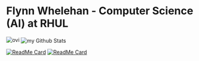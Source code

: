 # Flynn Whelehan - Computer Science (AI) at RHUL
<img src="https://github-readme-stats.vercel.app/api/top-langs?username=flynnWhelehan&show_icons=true&locale=en&layout=compact&theme=chartreuse-dark" alt="ovi" />


<img align="center" src="https://github-readme-stats.vercel.app/api?username=flynnWhelehan&include_all_commits=true&count_private=true&show_icons=true&line_height=20&title_color=2B5BBD&icon_color=1124BB&text_color=A1A1A1&bg_color=0,000000,130F40" alt="my Github Stats"/>

[![ReadMe Card](https://github-readme-stats.vercel.app/api/pin/?username=flynnWhelehan&repo=differ)](https://github.com/madushadhanushka/differ)
[![ReadMe Card](https://github-readme-stats.vercel.app/api/pin/?username=flynnWhelehan&repo=simple-sqlite)](https://github.com/flynnWhelehan/simple-sqlite)
<!--
**flynnWhelehan/flynnWhelehan** is a ✨ _special_ ✨ repository because its `README.md` (this file) appears on your GitHub profile.

Here are some ideas to get you started:

- 🔭 I’m currently working on ...
- 🌱 I’m currently learning ...
- 👯 I’m looking to collaborate on ...
- 🤔 I’m looking for help with ...
- 💬 Ask me about ...
- 📫 How to reach me: ...
- 😄 Pronouns: ...
- ⚡ Fun fact: ...
-->
